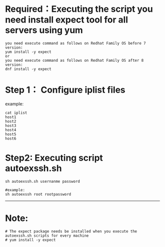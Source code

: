 # Required：Executing the script you need install expect tool for all servers using yum <br>

```
you need execute command as follows on Redhat Family OS before 7 version:
yum install -y expect
or
you need execute command as follows on Redhat Family OS after 8 version:
dnf install -y expect
```

# Step 1： Configure iplist files<br>
example:
```
cat iplist
host1
host2
host3
host4
host5
host6
```
# Step2:  Executing script autoexssh.sh
```
sh autoexssh.sh usernanme password

#example:
sh autoexssh root rootpassword
```
---
<h1>Note:</h1>

```
# The expect package needs be installed when you execute the autoexssh.sh scripts for every machine
# yum install -y expect
```

